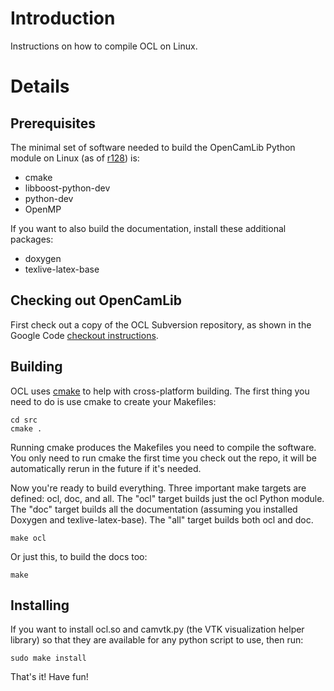 # Introduction #

Instructions on how to compile OCL on Linux.

# Details #

## Prerequisites ##

The minimal set of software needed to build the OpenCamLib Python module on Linux (as of [r128](https://code.google.com/p/opencamlib/source/detail?r=128)) is:
  * cmake
  * libboost-python-dev
  * python-dev
  * OpenMP

If you want to also build the documentation, install these additional packages:
  * doxygen
  * texlive-latex-base

## Checking out OpenCamLib ##

First check out a copy of the OCL Subversion repository, as shown in the Google Code [checkout instructions](http://code.google.com/p/opencamlib/source/checkout).


## Building ##

OCL uses [cmake](http://cmake.org) to help with cross-platform building.  The first thing you need to do is use cmake to create your Makefiles:
```
cd src
cmake .
```
Running cmake produces the Makefiles you need to compile the software.  You only need to run cmake the first time you check out the repo, it will be automatically rerun in the future if it's needed.

Now you're ready to build everything.  Three important make targets are defined:  ocl, doc, and all.  The "ocl" target builds just the ocl Python module.  The "doc" target builds all the documentation (assuming you installed Doxygen and texlive-latex-base).  The "all" target builds both ocl and doc.

```
make ocl
```
Or just this, to build the docs too:
```
make
```

## Installing ##
If you want to install ocl.so and camvtk.py (the VTK visualization helper library) so that they are available for any python script to use, then run:
```
sudo make install
```

That's it!  Have fun!